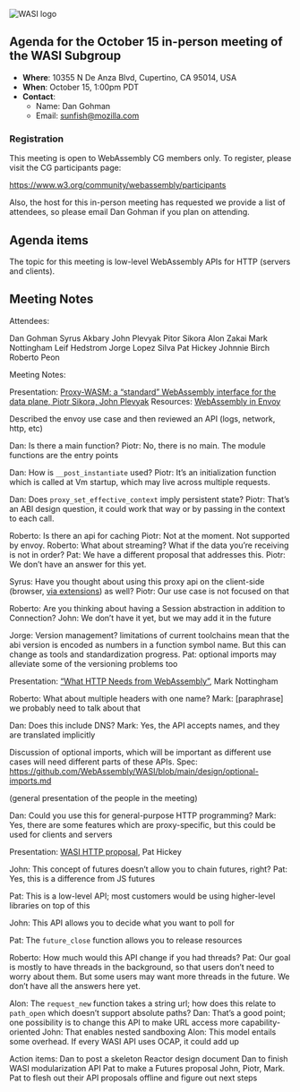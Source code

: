 ![WASI logo](/WASI.png)

## Agenda for the October 15 in-person meeting of the WASI Subgroup

- **Where**: 10355 N De Anza Blvd, Cupertino, CA 95014, USA
- **When**: October 15, 1:00pm PDT
- **Contact**:
    - Name: Dan Gohman
    - Email: sunfish@mozilla.com

### Registration

This meeting is open to WebAssembly CG members only. To register, please
visit the CG participants page:

https://www.w3.org/community/webassembly/participants

Also, the host for this in-person meeting has requested we provide a list
of attendees, so please email Dan Gohman if you plan on attending.

## Agenda items

The topic for this meeting is low-level WebAssembly APIs for
HTTP (servers and clients).

## Meeting Notes

Attendees:

Dan Gohman
Syrus Akbary
John Plevyak
Pitor Sikora
Alon Zakai
Mark Nottingham
Leif Hedstrom
Jorge Lopez Silva
Pat Hickey
Johnnie Birch
Roberto Peon

Meeting Notes:

Presentation: [Proxy-WASM: a “standard” WebAssembly interface for the data plane, Piotr Sikora, John Plevyak](https://docs.google.com/presentation/d/1QMGEuVD9p5iNbzxzgT4p2PXpxg1MjfSbpbJdw6g6Q_Y/edit?usp=sharing)
Resources:
[WebAssembly in Envoy](https://docs.google.com/document/d/1HLV35OZP0A_a8dVjDo4kwTsovDkaycS83ZLKFpG9W8Q/edit)

<Presentation>Described the envoy use case and then reviewed an API (logs, network, http, etc)

Dan: Is there a main function?
Piotr: No, there is no main. The module functions are the entry points

Dan: How is `__post_instantiate` used?
Piotr: It’s an initialization function which is called at Vm startup, which may live across multiple requests.

Dan: Does `proxy_set_effective_context` imply persistent state?
Piotr: That’s an ABI design question, it could work that way or by passing in the context to each call.

Roberto: Is there an api for caching
Piotr: Not at the moment. Not supported by envoy.
Roberto: What about streaming? What if the data you’re receiving is not in order?
Pat: We have a different proposal that addresses this.
Piotr: We don’t have an answer for this yet.

Syrus: Have you thought about using this proxy api on the client-side (browser, [via extensions](https://developer.chrome.com/extensions/webRequest)) as well?
Piotr: Our use case is not focused on that

Roberto: Are you thinking about having a Session abstraction in addition to Connection?
John: We don’t have it yet, but we may add it in the future

Jorge: Version management?
<discussion> limitations of current toolchains mean that the abi version is encoded as numbers in a function symbol name. But this can change as tools and standardization progress.
Pat: optional imports may alleviate some of the versioning problems too


Presentation: [“What HTTP Needs from WebAssembly”](https://github.com/WebAssembly/WASI/blob/main/meetings/2019/What%20HTTP%20Needs%20from%20WebAssembly.pdf), Mark Nottingham

Roberto: What about multiple headers with one name?
Mark: [paraphrase] we probably need to talk about that

Dan: Does this include DNS?
Mark: Yes, the API accepts names, and they are translated implicitly

Discussion of optional imports, which will be important as different use cases will need different parts of these APIs.
Spec: https://github.com/WebAssembly/WASI/blob/main/design/optional-imports.md

(general presentation of the people in the meeting)

Dan: Could you use this for general-purpose HTTP programming?
Mark: Yes, there are some features which are proxy-specific, but this could be used for clients and servers


Presentation: [WASI HTTP proposal](https://github.com/pchickey/wasi_http_strawman), Pat Hickey

John: This concept of futures doesn’t allow you to chain futures, right?
Pat: Yes, this is a difference from JS futures

Pat: This is a low-level API; most customers would be using higher-level libraries on top of this

John: This API allows you to decide what you want to poll for

Pat: The `future_close` function allows you to release resources

Roberto: How much would this API change if you had threads?
Pat: Our goal is mostly to have threads in the background, so that users don’t need to worry about them. But some users may want more threads in the future. We don’t have all the answers here yet.

Alon: The `request_new` function takes a string url; how does this relate to `path_open` which doesn’t support absolute paths?
Dan: That’s a good point; one possibility is to change this API to make URL access more capability-oriented
John: That enables nested sandboxing
Alon: This model entails some overhead. If every WASI API uses OCAP, it could add up

Action items:
Dan to post a skeleton Reactor design document
Dan to finish WASI modularization API
Pat to make a Futures proposal
John, Piotr, Mark. Pat to flesh out their API proposals offline and figure out next steps
